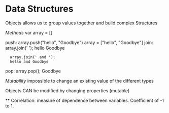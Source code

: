 # Data Structures
Objects allows us to group values together and build complex Structures

_Methods_
var array = []


push: array.push("hello", "Goodbye")
      array = ["hello", "Goodbye"]
join: array.join(' ');
      hello Goodbye

      array.join(' and ');
      hello and Goodbye
pop: array.pop();
    Goodbye

_Mutability_
impossible to change an existing value of the different types

Objects CAN be modified by changing properties (mutable)


**
Correlation: measure of dependence between variables. Coefficient of -1 to 1.
